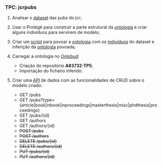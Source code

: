 ### TPC: jcrpubs

1. Analisar o [dataset](jcrpubs.xml) das pubs do jcr;

2. Usar o Protégé para construir a parte estrutural da [ontologia](jcrpubs-base.ttl) e criar alguns indivíduos para servirem de modelo;

3. Criar um [script](XMLtoTTL.py) para povoar a [ontologia](jcrpubs.ttl) com os [indivíduos](pubs.txt) do dataset e inferição da [ontologia](jcrpubs-inf.ttl) povoada;

4. Carregar a ontologia no [Ontobud](http://ontobud.di.uminho.pt/):
    * Criação do repositório **A83732-TP5**;
    * Importação do ficheiro inferido.

5. Criar uma [API](api-server/routes/index.js) de dados com as funcionalidades de CRUD sobre o modelo criado:
    - GET /pubs
    - GET /pubs?type={article|book|inbook|inproceedings|masterthesis|misc|phdthesis|proceedings}
    - GET /pubs/{id}
    - GET /authors
    - GET /authors/{id}
    - ~~POST /pubs~~
    - ~~POST /authors~~
    - ~~DELETE /pubs/{id}~~
    - ~~DELETE /authors/{id}~~
    - ~~PUT /pubs/{id}~~
    - ~~PUT /authors/{id}~~
